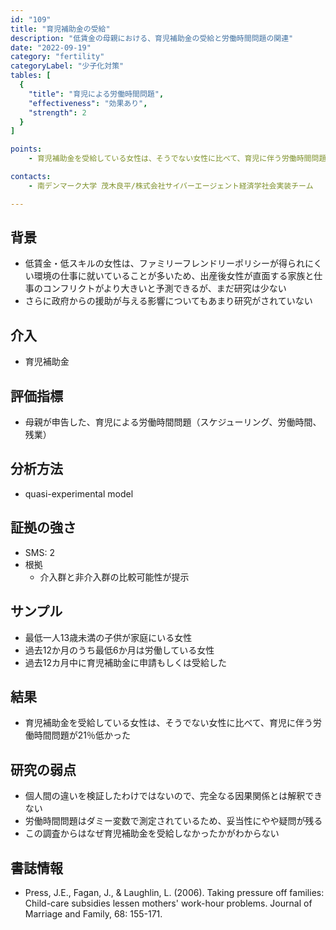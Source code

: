 ```yaml
---
id: "109"
title: "育児補助金の受給"
description: "低賃金の母親における、育児補助金の受給と労働時間問題の関連"
date: "2022-09-19"
category: "fertility"
categoryLabel: "少子化対策"
tables: [
  {
    "title": "育児による労働時間問題",
    "effectiveness": "効果あり",
    "strength": 2
  }
]

points:
    - 育児補助金を受給している女性は、そうでない女性に比べて、育児に伴う労働時間問題が21％低い

contacts:
    - 南デンマーク大学 茂木良平/株式会社サイバーエージェント経済学社会実装チーム

---
```


## 背景
- 低賃金・低スキルの女性は、ファミリーフレンドリーポリシーが得られにくい環境の仕事に就いていることが多いため、出産後女性が直面する家族と仕事のコンフリクトがより大きいと予測できるが、まだ研究は少ない
- さらに政府からの援助が与える影響についてもあまり研究がされていない


## 介入
- 育児補助金

## 評価指標
- 母親が申告した、育児による労働時間問題（スケジューリング、労働時間、残業）

## 分析方法
- quasi-experimental model

## 証拠の強さ
- SMS: 2
- 根拠 
  - 介入群と非介入群の比較可能性が提示

## サンプル
- 最低一人13歳未満の子供が家庭にいる女性
- 過去12か月のうち最低6か月は労働している女性
- 過去12カ月中に育児補助金に申請もしくは受給した


## 結果
- 育児補助金を受給している女性は、そうでない女性に比べて、育児に伴う労働時間問題が21％低かった

## 研究の弱点
- 個人間の違いを検証したわけではないので、完全なる因果関係とは解釈できない
- 労働時間問題はダミー変数で測定されているため、妥当性にやや疑問が残る
- この調査からはなぜ育児補助金を受給しなかったかがわからない


## 書誌情報
- Press, J.E., Fagan, J., & Laughlin, L. (2006). Taking pressure off families: Child-care subsidies lessen mothers' work-hour problems. Journal of Marriage and Family, 68: 155-171.